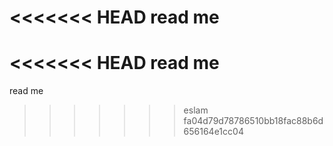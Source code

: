 <<<<<<< HEAD
read me
=======
<<<<<<< HEAD
read me 
=======
read me
>>>>>>> eslam
>>>>>>> fa04d79d78786510bb18fac88b6d656164e1cc04

